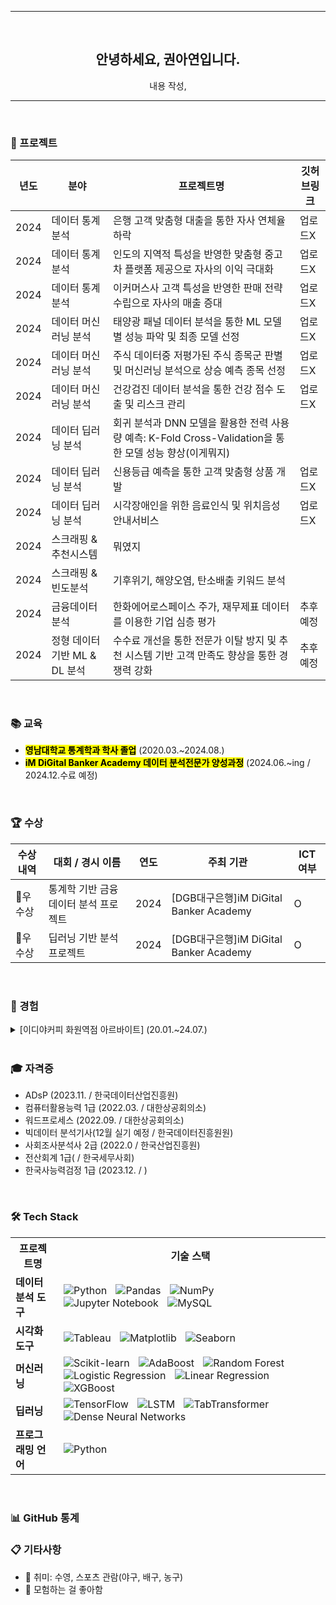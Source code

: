 
<hr>
<div align="center">

 
 <br>
 
<h2 align="center">안녕하세요, 권아연입니다.</h2>

<p align="center">내용 작성,</p>

<hr>
</div> 

 <br>
 
### 🚀 프로젝트
| 년도| 분야| 프로젝트명| 깃허브링크 |
| --- | --- | ---- | --------- |
| 2024 | 데이터 통계 분석 | 은행 고객 맞춤형 대출을 통한 자사 연체율 하락 | 업로드X |
| 2024 | 데이터 통계 분석 | 인도의 지역적 특성을 반영한 맞춤형 중고차 플랫폼 제공으로 자사의 이익 극대화 | 업로드X |
| 2024 | 데이터 통계 분석 | 이커머스사 고객 특성을 반영한 판매 전략 수립으로 자사의 매출 증대 | 업로드X |
| 2024 | 데이터 머신러닝 분석 | 태양광 패널 데이터 분석을 통한 ML 모델별 성능 파악 및 최종 모델 선정 | 업로드X |
| 2024 | 데이터 머신러닝 분석 | 주식 데이터중 저평가된 주식 종목군 판별 및 머신러닝 분석으로 상승 예측 종목 선정 | 업로드X |
| 2024 | 데이터 머신러닝 분석 | 건강검진 데이터 분석을 통한 건강 점수 도출 및 리스크 관리 |업로드X |
| 2024 | 데이터 딥러닝 분석 | 회귀 분석과 DNN 모델을 활용한 전력 사용량 예측: K-Fold Cross-Validation을 통한 모델 성능 향상(이게뭐지) |  |
| 2024 | 데이터 딥러닝 분석 | 신용등급 예측을 통한 고객 맞춤형 상품 개발 | 업로드X |
| 2024 | 데이터 딥러닝 분석 | 시각장애인을 위한 음료인식 및 위치음성 안내서비스| 업로드X |
| 2024 | 스크래핑 & 추천시스템 | 뭐였지 | |
| 2024 | 스크래핑 & 빈도분석 | 기후위기, 해양오염, 탄소배출 키워드 분석 | |
| 2024 | 금융데이터 분석 | 한화에어로스페이스 주가, 재무제표 데이터를 이용한 기업 심층 평가 | 추후 예정|
| 2024 | 정형 데이터 기반 ML & DL 분석 | 수수료 개선을 통한 전문가 이탈 방지 및 추천 시스템 기반 고객 만족도 향상을 통한 경쟁력 강화 | 추후 예정|
 <br>
 
### 📚 교육
- <mark><strong>영남대학교 통계학과 학사 졸업</strong></mark> (2020.03.~2024.08.)
- <mark><strong>iM DiGital Banker Academy 데이터 분석전문가 양성과정</strong></mark> (2024.06.~ing / 2024.12.수료 예정)
 <br>
 
### 🏆 수상
| 수상 내역 | 대회 / 경시 이름 | 연도 | 주최 기관 | ICT 여부 |
| -------- | ---------------- | ---- | ---------- | -------- |
| 🥇우수상 | 통계학 기반 금융데이터 분석 프로젝트 | 2024 | [DGB대구은행]iM DiGital Banker Academy | O |
| 🥇우수상 | 딥러닝 기반 분석 프로젝트 | 2024 | [DGB대구은행]iM DiGital Banker Academy | O |
 <br>
 
### 💼 경험

<details>
  <summary>[이디야커피 화원역점 아르바이트] (20.01.~24.07.)</summary>
  
  **1. 역할**  
  - 고객 응대 
  - 재고 관리
  - 음료 제조
  - MD 판매

  **2. 성과**  
  - 패키지 지원 프로젝트 심의 과정 간 민원 응대를 성공적으로 마무리  

  **3. 발휘 역량**  
  - 예상하지 못한 문제 발생시 침착한 문제 해결 능력
  - 고객 특성을 반영한 고객 응대를 통한 의사소통 능력  
  - 적극적이고 긍정적인 막내 역할로 부서 내 밝은 분위기 조성

</details>
 <br>
 
### 🎓 자격증
- ADsP (2023.11. / 한국데이터산업진흥원)
- 컴퓨터활용능력 1급 (2022.03. / 대한상공회의소)
- 워드프로세스 (2022.09. / 대한상공회의소)
- 빅데이터 분석기사(12월 실기 예정 / 한국데이터진흥원원)
- 사회조사분석사 2급 (2022.0 / 한국산업진흥원)
- 전산회계 1급(  / 한국세무사회)
- 한국사능력검정 1급 (2023.12. / )
 <br>
 
### 🛠️ Tech Stack

<table>
  <tr>
    <th>프로젝트명</th>
    <th>기술 스택</th>
  </tr>
  <tr>
    <td><strong>데이터 분석 도구</strong></td>
    <td>
      <img src="https://img.shields.io/badge/Python-3776AB?style=for-the-badge&logo=Python&logoColor=white" alt="Python" style="margin: 0 5px;">
      <img src="https://img.shields.io/badge/Pandas-150458?style=for-the-badge&logo=Pandas&logoColor=white" alt="Pandas" style="margin: 0 5px;">
      <img src="https://img.shields.io/badge/NumPy-013243?style=for-the-badge&logo=NumPy&logoColor=white" alt="NumPy" style="margin: 0 5px;">
      <img src="https://img.shields.io/badge/Jupyter%20Notebook-F37626?style=for-the-badge&logo=Jupyter&logoColor=white" alt="Jupyter Notebook" style="margin: 0 5px;">
      <img src="https://img.shields.io/badge/MySQL-00007A?style=for-the-badge&logo=MySQL&logoColor=white" alt="MySQL" style="margin: 0 5px;">
    </td>
  
  <tr>
    <td><strong>시각화 도구</strong></td>
    <td>
      <img src="https://img.shields.io/badge/Tableau-E97627?style=for-the-badge&logo=Tableau&logoColor=white" alt="Tableau" style="margin: 0 5px;">
      <img src="https://img.shields.io/badge/Matplotlib-003B57?style=for-the-badge&logo=Matplotlib&logoColor=white" alt="Matplotlib" style="margin: 0 5px;">
      <img src="https://img.shields.io/badge/Seaborn-008080?style=for-the-badge&logo=Seaborn&logoColor=white" alt="Seaborn" style="margin: 0 5px;">
    </td>
  </tr>
  <tr>
    <td><strong>머신러닝</strong></td>
    <td>
      <img src="https://img.shields.io/badge/Scikit--learn-F7931E?style=for-the-badge&logo=Scikit-learn&logoColor=white" alt="Scikit-learn" style="margin: 0 5px;">
      <img src="https://img.shields.io/badge/AdaBoost-FFB600?style=for-the-badge&logo=undefined&logoColor=white" alt="AdaBoost" style="margin: 0 5px;">
      <img src="https://img.shields.io/badge/Random%20Forest-00A859?style=for-the-badge&logo=undefined&logoColor=white" alt="Random Forest" style="margin: 0 5px;">
      <img src="https://img.shields.io/badge/Logistic%20Regression-0072CE?style=for-the-badge&logo=undefined&logoColor=white" alt="Logistic Regression" style="margin: 0 5px;">
      <img src="https://img.shields.io/badge/Linear%20Regression-0072CE?style=for-the-badge&logo=undefined&logoColor=white" alt="Linear Regression" style="margin: 0 5px;">
      <img src="https://img.shields.io/badge/XGBoost-FF9900?style=for-the-badge&logo=XGBoost&logoColor=white" alt="XGBoost" style="margin: 0 5px;">
    </td>
  </tr>
  <tr>
    <td><strong>딥러닝</strong></td>
    <td>
      <img src="https://img.shields.io/badge/TensorFlow-FF6F00?style=for-the-badge&logo=TensorFlow&logoColor=white" alt="TensorFlow" style="margin: 0 5px;">
      <img src="https://img.shields.io/badge/LSTM-FF6F00?style=for-the-badge&logo=undefined&logoColor=white" alt="LSTM" style="margin: 0 5px;">
      <img src="https://img.shields.io/badge/TabTransformer-8C8C8C?style=for-the-badge&logo=undefined&logoColor=white" alt="TabTransformer" style="margin: 0 5px;">
      <img src="https://img.shields.io/badge/Dense%20Neural%20Networks-0072CE?style=for-the-badge&logo=undefined&logoColor=white" alt="Dense Neural Networks" style="margin: 0 5px;">
    </td>
  </tr>
  <tr>
    <td><strong>프로그래밍 언어</strong></td>
    <td>
      <img src="https://img.shields.io/badge/Python-3776AB?style=for-the-badge&logo=Python&logoColor=white" alt="Python" style="margin: 0 5px;">
    </td>
  </tr>
</table>

 <br>
 
### 📊 GitHub 통계


 
### 📋 기타사항

- 🥄 취미: 수영, 스포츠 관람(야구, 배구, 농구)
- 🔭 모험하는 걸 좋아함

<!--
**ayeon347/ayeon347** is a ✨ _special_ ✨ repository because its `README.md` (this file) appears on your GitHub profile.

Here are some ideas to get you started:

- 🔭 I’m currently working on ...
- 🌱 I’m currently learning ...
- 👯 I’m looking to collaborate on ...
- 🤔 I’m looking for help with ...
- 💬 Ask me about ...
- 📫 How to reach me: ...
- 😄 Pronouns: ...
- ⚡ Fun fact: ...
-->
